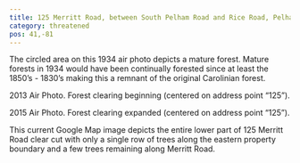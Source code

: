 ```yaml
---
title: 125 Merritt Road, between South Pelham Road and Rice Road, Pelham
category: threatened
pos: 41,-81
---
```


The circled area on this 1934 air photo depicts a mature forest. Mature forests in 1934 would have been continually forested since at least the 1850’s - 1830’s making this a remnant of the original Carolinian forest.

2013 Air Photo. Forest clearing beginning (centered on address point “125”).

2015 Air Photo. Forest clearing expanded (centered on address point “125”).

This current Google Map image depicts the entire lower part of 125 Merritt Road clear cut with only a single row of trees along the eastern property boundary and a few trees remaining along Merritt Road.

